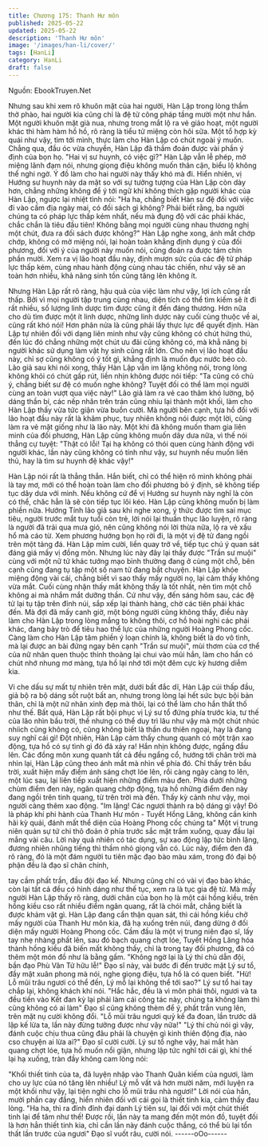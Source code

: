 ```yaml
---
title: Chương 175: Thanh Hư môn
published: 2025-05-22
updated: 2025-05-22
description: 'Thanh Hư môn'
image: '/images/han-li/cover/'
tags: [HanLi]
category: HanLi
draft: false
---
```


Nguồn: EbookTruyen.Net

Nhưng sau khi xem rõ khuôn mặt của hai người, Hàn Lập trong
lòng thầm thở phào, hai người kia cũng chỉ là đệ tử công pháp
tầng mười một như hắn. Một người khuôn mặt già nua, nhưng
trong mắt lộ ra vẻ giảo hoạt, một người khác thì hàm hàm hồ hồ,
rõ ràng là tiểu tử miệng còn hôi sữa.
Một tổ hợp kỳ quái như vậy, tìm tới mình, thực làm cho Hàn Lập
có chút ngoài ý muốn. Chẳng qua, đầu óc vừa chuyển, Hàn Lập
đã thầm đoán được vài phần ý định của bọn họ.
"Hai vị sư huynh, có việc gì?" Hàn Lập vẫn lễ phép, mở miệng
lãnh đạm nói, nhưng giọng điệu không muốn thân cận, biểu lộ
không thể nghi ngờ. Ý đồ làm cho hai người này thấy khó mà đi.
Hiển nhiên, vị Hướng sư huynh này da mặt so với sự tưởng
tượng của Hàn Lập còn dày hơn, chẳng những không để ý tới
ngữ khí không thích gặp người khác của Hàn Lập, ngược lại nhiệt
tình nói:
"Ha ha, chẳng biết Hàn sư đệ đối với việc đi vào cấm địa ngày
mai, có đối sách gì không? Phải biết rằng, ba người chúng ta có
pháp lực thấp kém nhất, nếu mà đụng độ với các phái khác, chắc
chắn là tiêu đầu tiên! Không bằng mọi người cùng nhau thương
nghị một chút, đưa ra đối sách được không?"
Hàn Lập nghe xong, ánh mắt chớp chớp, không có mở miệng nói,
lại hoàn toàn khẳng định dụng ý của đối phương, đối với ý của
người này muốn nói, cũng đoán ra được tám chín phần mười.
Xem ra vị lão hoạt đầu này, định mượn sức của các đệ tử pháp
lực thấp kém, cùng nhau hành động cùng nhau tác chiến, như
vậy sẽ an toàn hơn nhiều, khả năng sinh tồn cũng tăng lên không
ít.

Nhưng Hàn Lập rất rõ ràng, hậu quả của việc làm như vậy, lợi ích
cũng rất thấp.
Bởi vì mọi người tập trung cùng nhau, diện tích có thể tìm kiếm sẽ
ít đi rất nhiều, số lượng linh dược tìm được cũng ít đến đáng
thương. Hơn nữa cho dù tìm được một ít linh dược, những linh
dược này cuối cùng thuộc về ai, cũng rất khó nói! Hơn phân nửa
là cũng phải lấy thực lực để quyết định.
Hàn Lập tự nhiên đối với dạng liên minh như vậy cũng không có
chút hứng thú, đến lúc đó chẳng những một chút ưu đãi cũng
không có, mà khẳ năng bị người khác sử dụng làm vật hy sinh
cũng rất lớn.
Cho nên vị lão hoạt đầu này, chỉ sợ cũng không có ý tốt gì, khẳng
định là muốn đục nước béo cò.
Lão giả sau khi nói xong, thấy Hàn Lập vẫn im lặng không nói,
trong lòng không khỏi có chút gấp rút, liền nhịn không được nói
tiếp:
"Ta cũng có chủ ý, chẳng biết sư đệ có muốn nghe không? Tuyệt
đối có thể làm mọi người cùng an toàn vượt qua việc này!"
Lão giả làm ra vẻ cao thâm khó lường, bộ dáng thần bí, các nếp
nhăn trên trán cũng nhíu lại thành một khối, làm cho Hàn Lập thấy
vừa tức giận vừa buồn cười.
Mà người bên cạnh, tựa hồ đối với lão hoạt đầu này rất là khâm
phục, tuy nhiên không nói được một lời, cũng làm ra vẻ mặt giống
như là lão này.
Một khi đã không muốn tham gia liên minh của đối phương, Hàn
Lập cũng không muốn dây dưa nữa, vì thế nói thẳng cự tuyệt:
"Thật có lỗi! Tại hạ không có thói quen cùng hành động với người
khác, lần này cũng không có tính như vậy, sư huynh nếu muốn
liên thủ, hay là tìm sư huynh đệ khác vậy!"

Hàn Lập nói rất là thẳng thắn.
Hắn biết, chỉ có thể hiện rõ mình không phải là tay mơ, mới có thể
hoàn toàn làm cho đối phương bỏ ý định, sẽ không tiếp tục dây
dưa với mình. Nếu không cứ để vị Hướng sư huynh này nghĩ là
còn có thể, chăc hẳn là sẽ còn tiếp tục lôi kéo. Hàn Lập cũng
không muốn bị làm phiền nữa.
Hướng Tính lão giả sau khi nghe xong, ý thức được tìm sai mục
tiêu, người trước mắt tuy tuổi còn trẻ, lời nói lại thuần thục lão
luyện, rõ ràng là người đã trải qua mưa gió, nên cũng không nói
lời thừa nữa, lộ ra vẻ xấu hổ mà cáo từ.
Xem phương hướng bọn họ rời đi, là một vị đệ tử đang ngồi trên
một tảng đá.
Hàn Lập mỉm cười, liền quay trở về, tiếp tục chú ý quan sát đáng
giá mấy vị đồng môn. Nhưng lúc này đây lại thấy được "Trần sư
muội" cùng với một nữ tử khác tướng mạo bình thường đang ở
cùng một chỗ, bên cạnh cũng đang tụ tập một số nam tử đang bắt
chuyện.
Hàn Lập khóe miệng động vài cái, chẳng biết vì sao thấy mấy
người nọ, lại cảm thấy không vừa mắt. Cuối cùng nhận thấy mắt
không thấy là tốt nhất, nên tìm một chỗ không ai mà nhắm mắt
dưỡng thần.
Cứ như vậy, đến sáng hôm sau, các đệ tử lại tụ tập trên đỉnh núi,
sắp xếp lại thành hàng, chờ các tiên phái khác đến.
Mà đợi đã mấy canh giờ, một bóng người cũng không thấy, điều
này làm cho Hàn Lập trong lòng mắng to không thôi, cơ hồ hoài
nghi các phái khác, đang bày trò để tiêu hao thể lực của những
người Hoàng Phong cốc.
Càng làm cho Hàn Lập tâm phiền ý loạn chính là, không biết là do
vô tình, mà lại được an bài đứng ngay bên cạnh "Trần sư muội",
mùi thơm của cơ thể của nữ nhân quen thuộc thỉnh thoảng lại
chui vào mũi hắn, làm cho hắn có chút nhớ nhung mơ màng, tựa
hồ lại nhớ tới một đêm cực kỳ hương diễm kia.

Vi che dấu sự mất tự nhiên trên mặt, dưới bất đắc dĩ, Hàn Lập cúi
thấp đầu, giả bộ ra bộ dáng sốt ruột bất an, nhưng trong lòng lại
hết sức bực bội bản thân, chỉ là một nữ nhân xinh đẹp mà thôi, lại
có thể làm cho hắn thất thố như thế.
Bất quá, Hàn Lập rất bội phục vị Lý sư tổ đứng phía trước kia, tư
thế của lão nhìn bầu trời, thế nhưng có thể duy trì lâu như vậy mà
một chút nhúc nhíich cũng không có, cũng không biết là thần du
thiên ngoại, hay là đang suy nghĩ cái gì!
Đột nhiên, Hàn Lập cảm thấy chung quanh có một trận xao động,
tựa hồ có sự tình gì đó đã xảy ra!
Hắn nhịn không được, ngẩng đầu lên.
Các đồng môn xung quanh tất cả đều ngẩng cổ, hướng tới chân
trời mà nhìn lại, Hàn Lập cũng theo ánh mắt mà nhìn về phía đó.
Chỉ thấy trên bầu trời, xuất hiện mấy điểm ánh sáng chợt lóe lên,
rồi càng ngày càng to lên, một lúc sau, lại liên tiếp xuất hiện
những điểm màu đen.
Phía dưới những chùm điểm đen này, ngân quang chớp động,
tựa hồ những điểm đen này đang ngồi trên tinh quang, từ trên trời
mà đến.
Thấy kỳ cảnh như vậy, mọi người càng thêm xao động.
"Im lặng! Các ngươi thành ra bộ dáng gì vậy! Đó là pháp khí phi
hành của Thanh Hư môn - Tuyết Hồng Lăng, không cần kinh hãi
kỳ quái, đánh mất thể diện của Hoàng Phong cốc chúng ta" Một vị
trung niên quản sự tứ chi thô đoản ở phía trước sắc mặt trầm
xuống, quay đầu lại mắng vài câu.
Lời này quả nhiên có tác dụng, sự xao động lập tức bình lặng,
đương nhiên nhũng tiếng thì thầm nhỏ giọng vẫn có.
Lúc này, điểm đen đã rõ ràng, đó là một đám người tu tiên mặc
đạo bào màu xám, trong đó đại bộ phận đều là đạo sĩ chân chính,

tay cầm phất trần, đầu đội đạo kế. Nhưng cũng chỉ có vài vị đạo
bào khác, còn lại tất cả đều có hình dáng như thế tục, xem ra là
tục gia đệ tử.
Mà mấy người Hàn Lập thấy rõ ràng, dưới chân của bọn họ là
một cái hồng kiều, trên hồng kiều cso rất nhiều điểm ngân quang,
rất là chói mắt, chẳng biết là được khảm vật gì.
Hàn Lập đang cẩn thận quan sát, thì cái hồng kiều chở mấy
người của Thanh Hư môn kia, đã hạ xuống trên núi, đang dừng ở
đối diện mấy người Hoàng Phong cốc.
Cầm đầu là một vị trung niên đạo sĩ, lấy tay nhẹ nhàng phất lên,
sau đó bạch quang chợt lóe, Tuyết Hồng Lăng hóa thành hồng
kiều đã biến mất không thấy, chỉ là trong tay đối phương, đã có
thêm một món đồ như là bằng gấm.
"Không ngờ lại là Lý thí chủ dẫn đội, bần đạo Phù Vân Tử hữu lễ!"
Đạo sĩ này, vài bước đi đến trước mặt Lý sư tổ, đầy mặt xuân
phong mà nói, nghe giọng điệu, tựa hồ là có quen biết.
"Hừ! Lỗ mũi trâu ngươi có thể đến, Lý mỗ lại không thể tới sao?"
Lý sư tổ hai tay chắp lại, không khách khí nói.
"Hắc hắc, đều là vì môn phái thôi, ngươi và ta đều tiến vào Kết
đan kỳ lại phải làm cái công tác này, chúng ta không làm thì cũng
không có ai làm" Đạo sĩ cũng không thèm để ý, phất trần vung
lên, trên mặt nụ cười không đổi.
"Lỗ mũi trâu ngươi quỷ kế đa đoan, lần trước dã lập kế lừa ta, lần
này đừng tưởng được như vậy nữa!"
"Lý thí chủ nói gì vậy, đánh cuộc chịu thua cũng đâu phải là
chuyện gì kinh thiên động địa, nào cso chuyện ai lừa ai?" Đạo sĩ
cười cười.
Lý sư tổ nghe vậy, hai mắt hàn quang chợt lóe, tựa hồ muốn nổi
giận, nhưng lập tức nghĩ tới cái gì, khí thế lại hạ xuống, tràn đầy
không cam lòng nói:

"Khối thiết tinh của ta, đã luyện nhập vào Thanh Quân kiếm của
ngươi, làm cho uy lực của nó tăng lên nhiều! Lý mỗ vất vả hơn
mười năm, mới luyện ra một khối như vậy, lại tiện nghi cho lỗ mũi
trâu nhà ngươi!"
Lời nói của hắn, mười phần cay đắng, hiển nhiên đối với cái gọi là
thiết tinh kia, cảm thấy đau lòng.
"Ha ha, thì ra đỉnh đỉnh đại danh Lý tiên sư, lại đối với một chút
thiết tinh lại để tâm như thế! Được rồi, lần này ta mang đến một
món đồ, tuyệt đối là hơn hẳn thiết tinh kia, chỉ cần lần này đánh
cuộc thắng, có thể bù lại tổn thất lần trước của ngươi" Đạo sĩ vuốt
râu, cười nói.
------oOo------
